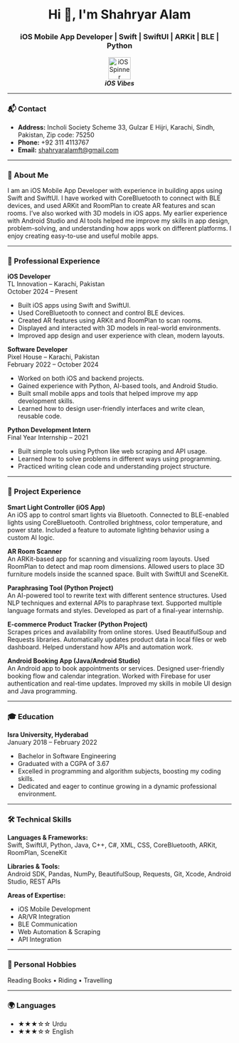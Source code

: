 <h1 align="center">Hi 👋, I'm Shahryar Alam</h1>
<h3 align="center">iOS Mobile App Developer | Swift | SwiftUI | ARKit | BLE | Python</h3>

<p align="center">
  <img src="https://media.giphy.com/media/v1.Y2lkPTc5MGI3NjExd3ZlN3Z2d2Z2d3J2OXF3a2o2Z3V2d2N0b2I4N3Z3c2F0d2V2d3V1bCZlZzI4b2w1d2R1d2l2d2d2cCZlZzI4b2w1d2R1d2l2d2d2cCZlZzI4b2w1d2R1d2l2d2d2cCZlZzI4b2w1d2R1d2l2/gcF6c5u2jQyR6/giphy.gif" alt="iOS Spinner" height="50" />
  <br />
  <em><b>iOS Vibes</b></em>
</p>

---

### 📬 Contact

- **Address:** Incholi Society Scheme 33, Gulzar E Hijri, Karachi, Sindh, Pakistan, Zip code: 75250
- **Phone:** +92 311 4113767
- **Email:** shahryaralamft@gmail.com

---

### 🧠 About Me

I am an iOS Mobile App Developer with experience in building apps using Swift and SwiftUI. I have worked with CoreBluetooth to connect with BLE devices, and used ARKit and RoomPlan to create AR features and scan rooms. I’ve also worked with 3D models in iOS apps. My earlier experience with Android Studio and AI tools helped me improve my skills in app design, problem-solving, and understanding how apps work on different platforms. I enjoy creating easy-to-use and useful mobile apps.

---

### 💼 Professional Experience

**iOS Developer**  
TL Innovation – Karachi, Pakistan  
October 2024 – Present
- Built iOS apps using Swift and SwiftUI.
- Used CoreBluetooth to connect and control BLE devices.
- Created AR features using ARKit and RoomPlan to scan rooms.
- Displayed and interacted with 3D models in real-world environments.
- Improved app design and user experience with clean, modern layouts.

**Software Developer**  
Pixel House – Karachi, Pakistan  
February 2022 – October 2024
- Worked on both iOS and backend projects.
- Gained experience with Python, AI-based tools, and Android Studio.
- Built small mobile apps and tools that helped improve my app development skills.
- Learned how to design user-friendly interfaces and write clean, reusable code.

**Python Development Intern**  
Final Year Internship – 2021
- Built simple tools using Python like web scraping and API usage.
- Learned how to solve problems in different ways using programming.
- Practiced writing clean code and understanding project structure.

---

### 🚀 Project Experience

**Smart Light Controller (iOS App)**  
An iOS app to control smart lights via Bluetooth. Connected to BLE-enabled lights using CoreBluetooth. Controlled brightness, color temperature, and power state. Included a feature to automate lighting behavior using a custom AI logic.

**AR Room Scanner**  
An ARKit-based app for scanning and visualizing room layouts. Used RoomPlan to detect and map room dimensions. Allowed users to place 3D furniture models inside the scanned space. Built with SwiftUI and SceneKit.

**Paraphrasing Tool (Python Project)**  
An AI-powered tool to rewrite text with different sentence structures. Used NLP techniques and external APIs to paraphrase text. Supported multiple language formats and styles. Developed as part of a final-year internship.

**E-commerce Product Tracker (Python Project)**  
Scrapes prices and availability from online stores. Used BeautifulSoup and Requests libraries. Automatically updates product data in local files or web dashboard. Helped understand how APIs and automation work.

**Android Booking App (Java/Android Studio)**  
An Android app to book appointments or services. Designed user-friendly booking flow and calendar integration. Worked with Firebase for user authentication and real-time updates. Improved my skills in mobile UI design and Java programming.

---

### 🎓 Education

**Isra University, Hyderabad**  
January 2018 – February 2022
- Bachelor in Software Engineering
- Graduated with a CGPA of 3.67
- Excelled in programming and algorithm subjects, boosting my coding skills.
- Dedicated and eager to continue growing in a dynamic professional environment.

---

### 🛠️ Technical Skills

**Languages & Frameworks:**  
Swift, SwiftUI, Python, Java, C++, C#, XML, CSS, CoreBluetooth, ARKit, RoomPlan, SceneKit

**Libraries & Tools:**  
Android SDK, Pandas, NumPy, BeautifulSoup, Requests, Git, Xcode, Android Studio, REST APIs

**Areas of Expertise:**  
- iOS Mobile Development
- AR/VR Integration
- BLE Communication
- Web Automation & Scraping
- API Integration

---

### 🌱 Personal Hobbies

Reading Books • Riding • Travelling

---

### 🌍 Languages

- ★★★☆☆ Urdu
- ★★★☆☆ English

